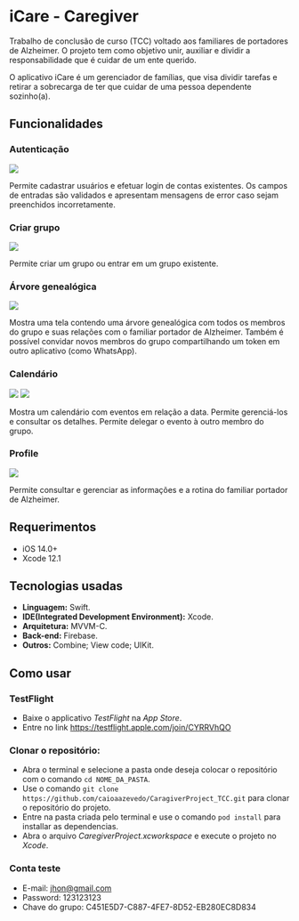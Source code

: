 # iCare - Caregiver
Trabalho de conclusão de curso (TCC) voltado aos familiares de portadores de Alzheimer. O projeto tem como objetivo unir, auxiliar e dividir a responsabilidade que é cuidar de um ente querido.

O aplicativo iCare é um gerenciador de famílias, que visa dividir tarefas e retirar a sobrecarga de ter que cuidar de uma pessoa dependente sozinho(a).

## Funcionalidades
### **Autenticação**

![](https://media.giphy.com/media/r7vvQXAdi8leKOkpwB/giphy.gif)

Permite cadastrar usuários e efetuar login de contas existentes. Os campos de entradas são validados e apresentam mensagens de error caso sejam preenchidos incorretamente.

### **Criar grupo**

![](https://media.giphy.com/media/bVY8yux0safPHDf3rR/giphy.gif)

Permite criar um grupo ou entrar em um grupo existente.

### **Árvore genealógica**

![](https://media.giphy.com/media/HMEI5jIzC2D0abbl8S/giphy.gif)

Mostra uma tela contendo uma árvore genealógica com todos os membros do grupo e suas relações com o familiar portador de Alzheimer. Também é possível convidar novos membros do grupo compartilhando um token em outro aplicativo (como WhatsApp).

### **Calendário**

![](https://media.giphy.com/media/3b3JAQtJ1B6EMjlwlh/giphy.gif) ![](https://media.giphy.com/media/leRqJxTYfB3jxpU7aF/giphy.gif)

Mostra um calendário com eventos em relação a data. Permite gerenciá-los e consultar os detalhes. Permite delegar o evento à outro membro do grupo.

### **Profile**

![](https://media.giphy.com/media/99iUdDQCEo1Tdh7H3I/giphy.gif)

Permite consultar e gerenciar as informações e a rotina do familiar portador de Alzheimer.

## Requerimentos
* iOS 14.0+
* Xcode 12.1

## Tecnologias usadas

* **Linguagem:** Swift.
* **IDE(Integrated Development Environment):** Xcode.
* **Arquitetura:** MVVM-C.
* **Back-end:** Firebase.
* **Outros:** Combine; View code; UIKit.

## Como usar
### TestFlight
* Baixe o applicativo *TestFlight* na *App Store*.
* Entre no link https://testflight.apple.com/join/CYRRVhQO

### Clonar o repositório:
* Abra o terminal e selecione a pasta onde deseja colocar o repositório com o comando ```cd NOME_DA_PASTA```.
* Use o comando ``` git clone https://github.com/caioaazevedo/CaragiverProject_TCC.git ``` para clonar o repositório do projeto.
* Entre na pasta criada pelo terminal e use o comando ```pod install``` para installar as dependencias.
* Abra o arquivo *CaregiverProject.xcworkspace* e execute o projeto no *Xcode*.

### Conta teste
* E-mail: jhon@gmail.com
* Password: 123123123
* Chave do grupo: C451E5D7-C887-4FE7-8D52-EB280EC8D834
